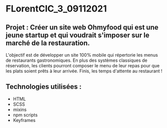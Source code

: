 # FLorentCIC_3_09112021

## Projet : Créer un site web Ohmyfood qui est une jeune startup et qui voudrait s'imposer sur le marché de la restauration.
L'objectif est de développer un site 100% mobile qui répertorie les menus de restaurants gastronomiques.
En plus des systèmes classiques de réservation, les clients pourront composer le menu de leur repas pour que les plats soient prêts à leur arrivée.
Finis, les temps d'attente au restaurant !

## Technologies utilisées : 

* HTML 
* SCSS 
* mixins 
* npm scripts 
* Keyframes 

